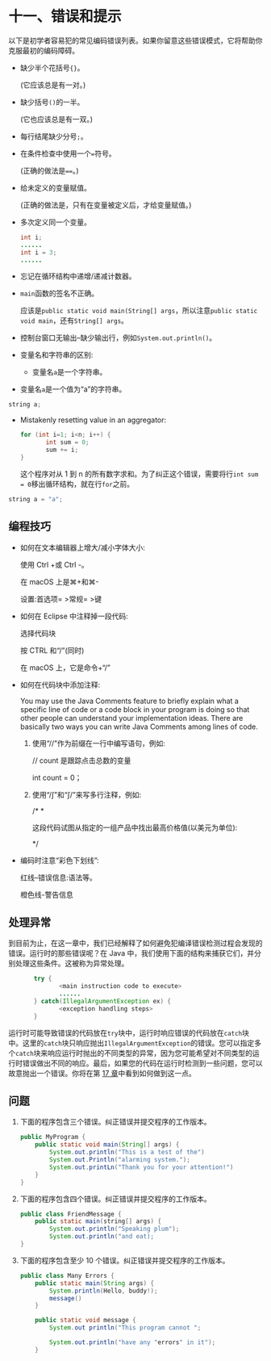 # 十一、错误和提示

以下是初学者容易犯的常见编码错误列表。如果你留意这些错误模式，它将帮助你克服最初的编码障碍。

*   缺少半个花括号`{}`。

    (它应该总是有一对。)

*   缺少括号`()`的一半。

    (它也应该总是有一双。)

*   每行结尾缺少分号`;`。

*   在条件检查中使用一个`=`符号。

    (正确的做法是`==`。)

*   给未定义的变量赋值。

    (正确的做法是，只有在变量被定义后，才给变量赋值。)

*   多次定义同一个变量。

    ```java
    int i;
    ......
    int i = 3;
    ......

    ```

*   忘记在循环结构中递增/递减计数器。

*   `main`函数的签名不正确。

    应该是`public static void main(String[] args`，所以注意`public static void main`，还有`String[] args`。

*   控制台窗口无输出–缺少输出行，例如`System.out.println()`。

*   变量名和字符串的区别:
    *   变量名`a`是一个字符串。

*   变量名`a`是一个值为“a”的字符串。

```java
string a;

```

*   Mistakenly resetting value in an aggregator:

    ```java
    for (int i=1; i<n; i++) {
           int sum = 0;
           sum += i;
    }

    ```

    这个程序对从 1 到 n 的所有数字求和。为了纠正这个错误，需要将行`int sum = 0`移出循环结构，就在行`for`之前。

```java
string a = "a";

```

## 编程技巧

*   如何在文本编辑器上增大/减小字体大小:

    使用 Ctrl +或 Ctrl -。

    在 macOS 上是⌘+和⌘-

    设置:首选项= >常规= >键

*   如何在 Eclipse 中注释掉一段代码:

    选择代码块

    按 CTRL 和“/”(同时)

    在 macOS 上，它是命令+“/”

*   如何在代码块中添加注释:

    You may use the Java Comments feature to briefly explain what a specific line of code or a code block in your program is doing so that other people can understand your implementation ideas. There are basically two ways you can write Java Comments among lines of code.
    1.  使用“//”作为前缀在一行中编写语句，例如:

        // count 是跟踪点击总数的变量

        int count = 0；

    2.  使用“/∫”和“∫/”来写多行注释，例如:

        /* *

        这段代码试图从指定的一组产品中找出最高价格值(以美元为单位):

        */

*   编码时注意“彩色下划线”:

    红线–错误信息:语法等。

    橙色线-警告信息

## 处理异常

到目前为止，在这一章中，我们已经解释了如何避免犯编译错误检测过程会发现的错误。运行时的那些错误呢？在 Java 中，我们使用下面的结构来捕获它们，并分别处理这些条件。这被称为异常处理。

```java
       try {
              <main instruction code to execute>
              ......
       } catch(IllegalArgumentException ex) {
              <exception handling steps>
       }

```

运行时可能导致错误的代码放在`try`块中，运行时响应错误的代码放在`catch`块中。这里的`catch`块只响应抛出`IllegalArgumentException`的错误。您可以指定多个`catch`块来响应运行时抛出的不同类型的异常，因为您可能希望对不同类型的运行时错误做出不同的响应。最后，如果您的代码在运行时检测到一些问题，您可以故意抛出一个错误。你将在第 [17 章](17.html)中看到如何做到这一点。

## 问题

1.  下面的程序包含三个错误。纠正错误并提交程序的工作版本。

    ```java
    public MyProgram {
        public static void main(String[] args) {
            System.out.println("This is a test of the")
            System.out.Println("alarming system.");
            System.out.printLn("Thank you for your attention!")
        }
    }

    ```

2.  下面的程序包含四个错误。纠正错误并提交程序的工作版本。

    ```java
    public class FriendMessage {
        public static main(string[] args) {
            System.out.println("Speaking plum");
            System.out.println("and eat);
    }

    ```

3.  下面的程序包含至少 10 个错误。纠正错误并提交程序的工作版本。

    ```java
    public class Many Errors {
        public static main(String args) {
            System.println(Hello, buddy!);
            message()
        }

        public static void message {
            System.out println("This program cannot ";

            System.out.println("have any "errors" in it");
        }

    ```